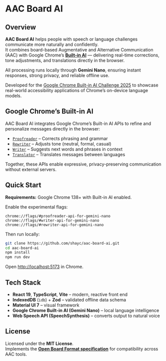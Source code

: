 # AAC Board AI

## Overview

**AAC Board AI** helps people with speech or language challenges communicate more naturally and confidently.  
It combines board-based Augmentative and Alternative Communication (AAC) with Google Chrome’s [**Built-in AI**](https://developer.chrome.com/docs/ai/built-in) — delivering real-time corrections, tone adjustments, and translations directly in the browser.

All processing runs locally through **Gemini Nano**, ensuring instant responses, strong privacy, and reliable offline use.

Developed for the [Google Chrome Built-in AI Challenge 2025](https://www.youtube.com/watch?v=9X-ZXQasW2Q) to showcase real-world accessibility applications of Chrome’s on-device language models.

## Google Chrome’s Built-in AI

AAC Board AI integrates Google Chrome’s Built-in AI APIs to refine and personalize messages directly in the browser:

- [`Proofreader`](https://developer.chrome.com/docs/ai/proofreader-api) – Corrects phrasing and grammar
- [`Rewriter`](https://developer.chrome.com/docs/ai/rewriter-api) – Adjusts tone (neutral, formal, casual)
- [`Writer`](https://developer.chrome.com/docs/ai/writer-api) – Suggests next words and phrases in context
- [`Translator`](https://developer.chrome.com/docs/ai/translator-api) – Translates messages between languages

Together, these APIs enable expressive, privacy-preserving communication without external servers.

## Quick Start

**Requirements:** Google Chrome 138+ with Built-in AI enabled.

Enable the experimental flags:

```
chrome://flags/#proofreader-api-for-gemini-nano
chrome://flags/#writer-api-for-gemini-nano
chrome://flags/#rewriter-api-for-gemini-nano
```

Then run locally:

```bash
git clone https://github.com/shayc/aac-board-ai.git
cd aac-board-ai
npm install
npm run dev
```

Open [http://localhost:5173](http://localhost:5173) in Chrome.

## Tech Stack

- **React 19**, **TypeScript**, **Vite** – modern, reactive front end
- **IndexedDB** (`idb`) + **Zod** – validated offline data schema
- **Material UI 7** – visual framework
- **Google Chrome Built-in AI (Gemini Nano)** – local language intelligence
- **Web Speech API (SpeechSynthesis)** – converts output to natural voice

## License

Licensed under the **MIT License**.  
Implements the **[Open Board Format specification](https://www.openboardformat.org/docs)** for compatibility across AAC tools.
